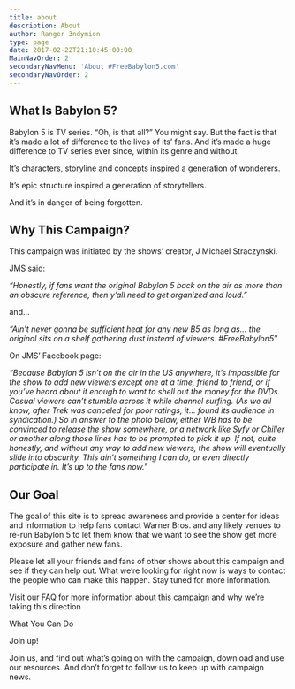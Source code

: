 ```yaml
---
title: about
description: About
author: Ranger 3ndymion
type: page
date: 2017-02-22T21:10:45+00:00
MainNavOrder: 2
secondaryNavMenu: 'About #FreeBabylon5.com'
secondaryNavOrder: 2
---
```


## What Is Babylon 5?

Babylon 5 is TV series. “Oh, is that all?” You might say. But the fact is that it’s made a lot of difference to the lives of its’ fans. And it’s made a huge difference to TV series ever since, within its genre and without.

It’s characters, storyline and concepts inspired a generation of wonderers.

It’s epic structure inspired a generation of storytellers.

And it’s in danger of being forgotten.

## Why This Campaign?

This campaign was initiated by the shows’ creator, J Michael Straczynski.

JMS said:

_“Honestly, if fans want the original Babylon 5 back on the air as more than an obscure reference, then y’all need to get organized and loud.”_

and…

_“Ain’t never gonna be sufficient heat for any new B5 as long as… the original sits on a shelf gathering dust instead of viewers. #FreeBabylon5″_

On JMS’ Facebook page:

_“Because Babylon 5 isn’t on the air in the US anywhere, it’s impossible for the show to add new viewers except one at a time, friend to friend, or if you’ve heard about it enough to want to shell out the money for the DVDs. Casual viewers can’t stumble across it while channel surfing. (As we all know, after Trek was canceled for poor ratings, it… found its audience in syndication.) So in answer to the photo below, either WB has to be convinced to release the show somewhere, or a network like Syfy or Chiller or another along those lines has to be prompted to pick it up. If not, quite honestly, and without any way to add new viewers, the show will eventually slide into obscurity. This ain’t something I can do, or even directly participate in. It’s up to the fans now.”_

## Our Goal

The goal of this site is to spread awareness and provide a center for ideas and information to help fans contact Warner Bros. and any likely venues to re-run Babylon 5 to let them know that we want to see the show get more exposure and gather new fans.

Please let all your friends and fans of other shows about this campaign and see if they can help out. What we’re looking for right now is ways to contact the people who can make this happen. Stay tuned for more information.

Visit our FAQ for more information about this campaign and why we’re taking this direction

What You Can Do

Join up!

Join us, and find out what’s going on with the campaign, download and use our resources. And don’t forget to follow us to keep up with campaign news.
